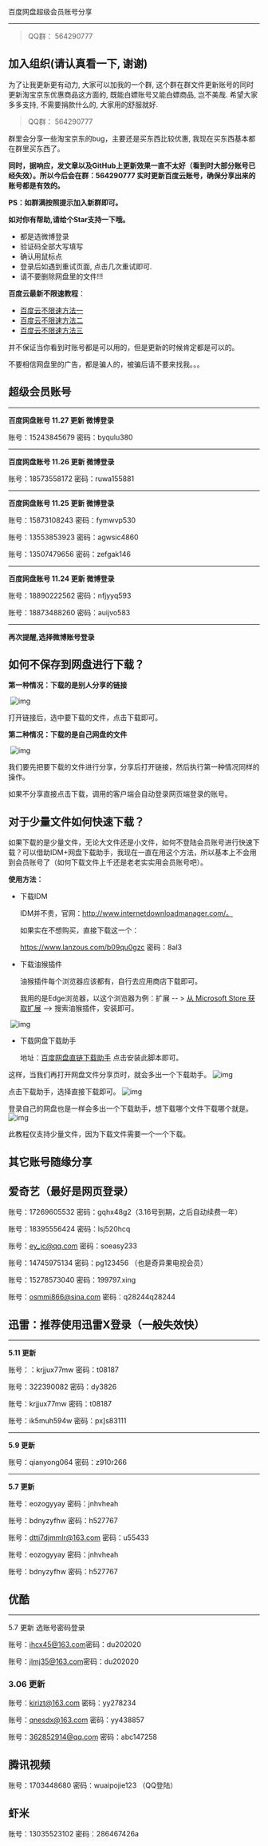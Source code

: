 百度网盘超级会员账号分享

----


> QQ群： 564290777

## 加入组织(请认真看一下, 谢谢)

为了让我更新更有动力, 大家可以加我的一个群, 这个群在群文件更新账号的同时更新淘宝京东优惠商品这方面的, 既能白嫖账号又能白嫖商品, 岂不美哉. 希望大家多多支持, 不需要捐款什么的, 大家用的舒服就好.

> QQ群： 564290777

群里会分享一些淘宝京东的bug，主要还是买东西比较优惠, 我现在买东西基本都在群里买东西了。

**同时，据响应，发文章以及GitHub上更新效果一直不太好（看到时大部分账号已经失效）。所以今后会在群：564290777 实时更新百度云账号，确保分享出来的账号都是有效的。**

**PS：如群满按照提示加入新群即可。**

**如对你有帮助,请给个Star支持一下哦。**

- 都是选微博登录
- 验证码全部大写填写
- 确认用鼠标点
- 登录后如遇到重试页面, 点击几次重试即可.
- 请不要删除网盘里的文件!!!

**百度云最新不限速教程**：

- [百度云不限速方法一](http://note.youdao.com/noteshare?id=cb5be916679925fdd237084261591503&sub=713E33790E334D9C9856D34A67612330)
- [百度云不限速方法二](https://docs.qq.com/doc/DY3NXREZxekxUZFB5)
- [百度云不限速方法三](https://docs.qq.com/doc/DY3RmaWZGRkFzYmt3)

并不保证当你看到时账号都是可以用的，但是更新的时候肯定都是可以的。

不要相信网盘里的广告，都是骗人的，被骗后请不要来找我。。。

## 超级会员账号

------

**百度网盘账号    11.27 更新    微博登录**

账号：15243845679    密码：byqulu380

------

**百度网盘账号    11.26 更新    微博登录**

账号：18573558172    密码：ruwa155881

------

**百度网盘账号    11.25 更新    微博登录**

账号：15873108243    密码：fymwvp530

账号：13553853923    密码：agwsic4860

账号：13507479656    密码：zefgak146

------

**百度网盘账号    11.24 更新    微博登录**

账号：18890222562    密码：nfjyyq593

账号：18873488260    密码：auijvo583

------

**再次提醒,选择微博账号登录**

## 如何不保存到网盘进行下载？

**第一种情况：下载的是别人分享的链接**

​            ![img](https://qqadapt.qpic.cn/txdocpic/0/2ac2ab5331e328b03ae95fb37693c708/0?w=1920&h=941)            

打开链接后，选中要下载的文件，点击下载即可。

**第二种情况：下载的是自己网盘的文件**

​            ![img](https://qqadapt.qpic.cn/txdocpic/0/9e3ff7ba87baead4f84d92c1ae7b81de/0?w=1920&h=946)            

我们要先把要下载的文件进行分享，分享后打开链接，然后执行第一种情况同样的操作。

如果不分享直接点击下载，调用的客户端会自动登录网页端登录的账号。

## 对于少量文件如何快速下载？

如果下载的是少量文件，无论大文件还是小文件，如何不登陆会员账号进行快速下载？可以借助IDM+网盘下载助手，我现在一直在用这个方法，所以基本上不会用到会员账号了（如何下载文件上千还是老老实实用会员账号吧）。

**使用方法：**

- 下载IDM

  IDM并不贵，官网：http://www.internetdownloadmanager.com/。

  如果实在不想购买，直接下载这一个：

  https://www.lanzous.com/b09qu0gzc        密码：8al3

- 下载油猴插件

  油猴插件每个浏览器应该都有，自行去应用商店下载即可。

  我用的是Edge浏览器，以这个浏览器为例：扩展 -- > [从 Microsoft Store 获取扩展](https://microsoftedge.microsoft.com/insider-addons?hl=zh-CN) --> 搜索油猴插件，安装即可。

​            ![img](https://qqadapt.qpic.cn/txdocpic/0/1c4609df6ca4c04eee451189fc96672c/0?w=1634&h=825)            

- 下载网盘下载助手

  地址：[百度网盘直链下载助手](https://greasyfork.org/zh-CN/scripts/397390-百度网盘直链下载助手)    点击安装此脚本即可。

这样，当我们再打开网盘文件分享页时，就会多出一个下载助手。          ![img](https://qqadapt.qpic.cn/txdocpic/0/6c23f72b627b05410e399a7784b807ee/0?w=1920&h=942)            

点击下载助手，选择直接下载即可。            ![img](https://qqadapt.qpic.cn/txdocpic/0/da447c0a4bea1c626224f32deb08b9a5/0?w=576&h=237)            

登录自己的网盘也是一样会多出一个下载助手，想下载哪个文件下载哪个就是。            ![img](https://qqadapt.qpic.cn/txdocpic/0/6e4bb1a28601df33919443c129ef7f5a/0?w=1920&h=269)            

此教程仅支持少量文件，因为下载文件需要一个一个下载。

## 其它账号随缘分享

## 爱奇艺（最好是网页登录）

账号：17269605532  密码：gqhx48g2（3.16号到期，之后自动续费一年）

账号：18395556424  密码：lsj520hcq

账号：ey_jc@qq.com  密码：soeasy233

账号：14745975134  密码：pg123456  （也是奇异果电视会员）

账号：15278573040  密码：199797.xing

账号：osmmi866@sina.com  密码：q28244q28244

## 迅雷：推荐使用迅雷X登录（一般失效快）

------

**5.11 更新**

账号：：krjjux77mw    密码：t08187

账号：322390082    密码：dy3826

账号：krjjux77mw    密码：t08187

账号：ik5muh594w    密码：px]s83111

------

**5.9 更新**

账号：qianyong064    密码：z910r266

------

**5.7 更新**

账号：eozogyyay    密码：jnhvheah

账号：bdnyzyfhw    密码：h527767

账号：[dtti7djmmlr@163.com](dtti7djmmlr@163.com)    密码：u55433

账号：eozogyyay    密码：jnhvheah

账号：bdnyzyfhw    密码：h527767

## 优酷

------

5.7 更新  选账号密码登录

账号：[ihcx45@163.com](ihcx45@163.com)密码：du202020

账号：[jlmj35@163.com](jlmj35@163.com)密码：du202020

### 3.06 更新

账号：kirizt@163.com  密码：yy278234

账号：qnesdx@163.com  密码：yy438857


账号：362852914@qq.com  密码：abc147258

## 腾讯视频

账号：1703448680  密码：wuaipojie123  （QQ登陆）

## 虾米

账号：13035523102  密码：286467426a


